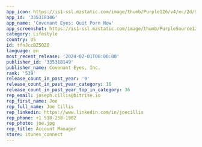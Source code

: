 ```yaml
---
app_icon: https://is1-ssl.mzstatic.com/image/thumb/Purple126/v4/ec/2d/9a/ec2d9a0a-6fe8-c596-c572-0a87a86124aa/AppIcon-1x_U007emarketing-0-7-0-sRGB-85-220-0.png/1024x1024bb.png
app_id: '335318146'
app_name: 'Covenant Eyes: Quit Porn Now'
app_screenshot: https://is1-ssl.mzstatic.com/image/thumb/PurpleSource122/v4/6f/55/58/6f5558cd-aff2-27ce-6468-c20484939cd4/1336375f-cc2e-498d-a42f-d8829a6a0e01_1.png/1242x2688bb.png
category: Lifestyle
country: US
id: tfnJccBZ5QZO
language: en
most_recent_release: '2024-02-01T00:00:00'
publisher_id: '335318149'
publisher_name: Covenant Eyes, Inc.
rank: '539'
release_count_in_past_year: '9'
release_count_in_past_year_category: 16
release_count_in_past_year_top_in_category: 36
rep_email: joseph.cillis@bitrise.io
rep_first_name: Joe
rep_full_name: Joe Cillis
rep_linkedin: https://www.linkedin.com/in/joecillis
rep_phone: +1 518-258-1902
rep_photo: joe.jpg
rep_title: Account Manager
store: itunes_connect
---
```

